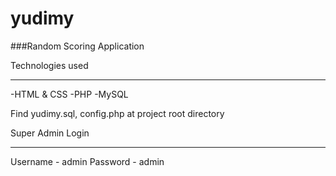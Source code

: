 # yudimy

###Random Scoring Application

Technologies used
__________________

-HTML & CSS 
-PHP
-MySQL


Find yudimy.sql, config.php at project root directory

Super Admin Login
___________________

  Username - admin
  Password - admin

  
  